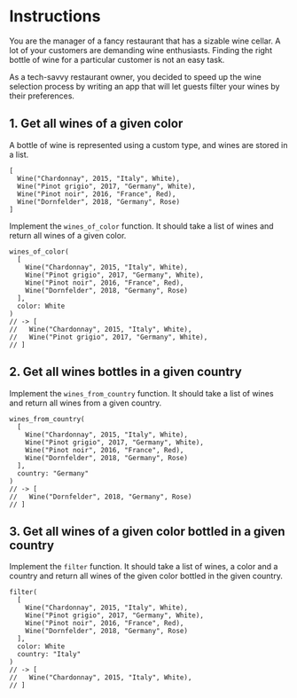# Instructions

You are the manager of a fancy restaurant that has a sizable wine cellar. A lot of your customers are demanding wine enthusiasts. Finding the right bottle of wine for a particular customer is not an easy task.

As a tech-savvy restaurant owner, you decided to speed up the wine selection process by writing an app that will let guests filter your wines by their preferences.

## 1. Get all wines of a given color

A bottle of wine is represented using a custom type, and wines are stored in a list.

```gleam
[
  Wine("Chardonnay", 2015, "Italy", White),
  Wine("Pinot grigio", 2017, "Germany", White),
  Wine("Pinot noir", 2016, "France", Red),
  Wine("Dornfelder", 2018, "Germany", Rose)
]
```

Implement the `wines_of_color` function. It should take a list of wines and return all wines of a given color.

```gleam
wines_of_color(
  [
    Wine("Chardonnay", 2015, "Italy", White),
    Wine("Pinot grigio", 2017, "Germany", White),
    Wine("Pinot noir", 2016, "France", Red),
    Wine("Dornfelder", 2018, "Germany", Rose)
  ],
  color: White
)
// -> [
//   Wine("Chardonnay", 2015, "Italy", White),
//   Wine("Pinot grigio", 2017, "Germany", White),
// ]
```

## 2. Get all wines bottles in a given country

Implement the `wines_from_country` function. It should take a list of wines and return all wines from a given country.

```gleam
wines_from_country(
  [
    Wine("Chardonnay", 2015, "Italy", White),
    Wine("Pinot grigio", 2017, "Germany", White),
    Wine("Pinot noir", 2016, "France", Red),
    Wine("Dornfelder", 2018, "Germany", Rose)
  ],
  country: "Germany"
)
// -> [
//   Wine("Dornfelder", 2018, "Germany", Rose)
// ]
```

## 3. Get all wines of a given color bottled in a given country

Implement the `filter` function. It should take a list of wines, a color and a country and return all wines of the given color bottled in the given country.

```gleam
filter(
  [
    Wine("Chardonnay", 2015, "Italy", White),
    Wine("Pinot grigio", 2017, "Germany", White),
    Wine("Pinot noir", 2016, "France", Red),
    Wine("Dornfelder", 2018, "Germany", Rose)
  ],
  color: White
  country: "Italy"
)
// -> [
//   Wine("Chardonnay", 2015, "Italy", White),
// ]
```
